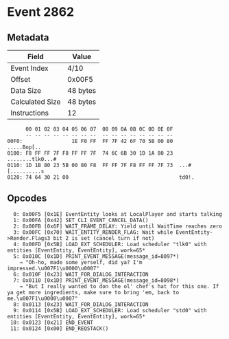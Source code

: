 # Event 2862

## Metadata

| Field           | Value    |
|-----------------|----------|
| Event Index     | 4/10     |
| Offset          | 0x00F5   |
| Data Size       | 48 bytes |
| Calculated Size | 48 bytes |
| Instructions    | 12       |

```
      00 01 02 03 04 05 06 07  08 09 0A 0B 0C 0D 0E 0F
      -- -- -- -- -- -- -- --  -- -- -- -- -- -- -- --
00F0:                1E F0 FF  FF 7F 42 6F 70 5B 00 80       .....Bop[..
0100: F8 FF FF 7F F8 FF FF 7F  74 6C 6B 30 1D 1A 80 23  ........tlk0...#
0110: 1D 1B 80 23 5B 00 80 F8  FF FF 7F F8 FF FF 7F 73  ...#[..........s
0120: 74 64 30 21 00                                    td0!.           
```

## Opcodes

```
  0: 0x00F5 [0x1E] EventEntity looks at LocalPlayer and starts talking
  1: 0x00FA [0x42] SET_CLI_EVENT_CANCEL_DATA()
  2: 0x00FB [0x6F] WAIT_FRAME_DELAY: Yield until WaitTime reaches zero
  3: 0x00FC [0x70] WAIT_ENTITY_RENDER_FLAG: Wait while EventEntity->Render.Flags3 bit 2 is set (cancel turn if not)
  4: 0x00FD [0x5B] LOAD_EXT_SCHEDULER: Load scheduler "tlk0" with entities [EventEntity, EventEntity], work=65*
  5: 0x010C [0x1D] PRINT_EVENT_MESSAGE(message_id=8097*)
    → "Oh-ho, made some yerself, did ya? I'm impressed.\u007F1\u0000\u0007"
  6: 0x010F [0x23] WAIT_FOR_DIALOG_INTERACTION
  7: 0x0110 [0x1D] PRINT_EVENT_MESSAGE(message_id=8098*)
    → "But I really wanted to don the ol' chef's hat for this one. If ya get more ingredients, make sure to bring 'em, back to me.\u007F1\u0000\u0007"
  8: 0x0113 [0x23] WAIT_FOR_DIALOG_INTERACTION
  9: 0x0114 [0x5B] LOAD_EXT_SCHEDULER: Load scheduler "std0" with entities [EventEntity, EventEntity], work=65*
 10: 0x0123 [0x21] END_EVENT
 11: 0x0124 [0x00] END_REQSTACK()
```
